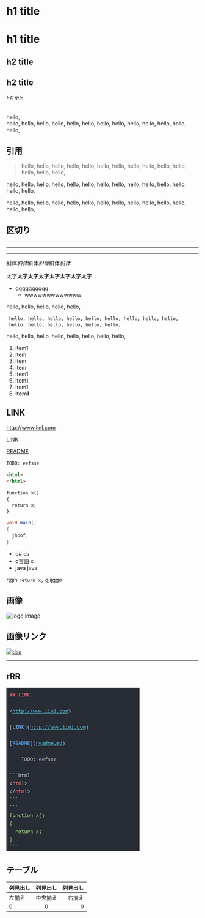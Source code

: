 # h1 title

h1 title
===

## h2 title

h2 title
---

###### h6 title



hello,  
hello, hello, hello, hello, hello, hello, hello, hello, hello, hello, hello, hello, hello,
## 引用
>hello, hello, hello, hello, hello, hello, hello, hello, hello, hello, hello, hello, hello, hello,  

hello, hello, hello, hello, hello, hello, hello, hello, hello, hello, hello, hello, hello, hello,

hello, hello, hello, hello, hello, hello, hello, hello, hello, hello, hello, hello, hello, hello,


## 区切り

***
---
___

斜体*斜体*斜体*斜体*斜体*斜体*

太字**太字太字太字太字太字太字太字**

- qqqqqqqqqq
  - wwwwwwwwwwwww

hello, hello, hello, hello, hello,

     hello, hello, hello, hello, hello, hello, hello, hello, hello,  
     hello, hello, hello, hello, hello, hello,

  hello, hello, hello, hello, hello, hello, hello, hello,

1. item1
  1. item
  1. item
  1. item
1. item1
1. item1
1. item1
1. **item1**

## LINK

<http://www.linl.com>

[LINK](http://www.linl.com)

[README](readme.md)

    TODO: eefsse

```html
<html>
</html>
```
```
function x()
{
  return x;
}
```

```cs
void main()
{
  jhpof;
}
```
- c# cs
- c言語 c
- java java

rjgih `return x;` gjijggo

## 画像

![logo image](http://dotinstall.com/img/logo_200x200.png)

## 画像リンク　　
[![dsa](http://dotinstall.com/img/logo_200x200.png)](http://dotinstall.com/)

---
## rRR
![Atomの画面](img00.png "Atomの画面")


## テーブル

|列見出し|列見出し|列見出し|  
|:------|:-:|------:|
|左揃え|中央揃え|右揃え|
|0|0|0|
